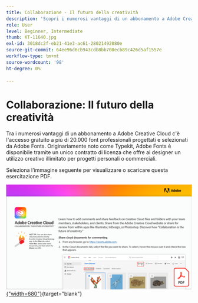 ```yaml
---
title: Collaborazione - Il futuro della creatività
description: 'Scopri i numerosi vantaggi di un abbonamento a Adobe Creative Cloud: puoi accedere gratuitamente a più di 20.000 font professionali progettati e selezionati da Adobe Fonts'
role: User
level: Beginner, Intermediate
thumb: KT-11640.jpg
exl-id: 3018dc2f-eb21-41e3-ac61-28021492080e
source-git-commit: 64ee96d6cb943cdb8bb708ecb89c426d5af1557e
workflow-type: tm+mt
source-wordcount: '98'
ht-degree: 0%

---
```


# Collaborazione: Il futuro della creatività

Tra i numerosi vantaggi di un abbonamento a Adobe Creative Cloud c&#39;è l&#39;accesso gratuito a più di 20.000 font professionali progettati e selezionati da Adobe Fonts. Originariamente noto come Typekit, Adobe Fonts è disponibile tramite un unico contratto di licenza che offre ai designer un utilizzo creativo illimitato per progetti personali o commerciali.

Seleziona l’immagine seguente per visualizzare o scaricare questa esercitazione PDF.

[![Immagine della prima pagina dell’esercitazione](assets/Collaboration-The-Future-of-Creativity.png){&quot;width=680&quot;}](assets/Collaboration-The-Future-of-Creativity.pdf){target="blank"}
